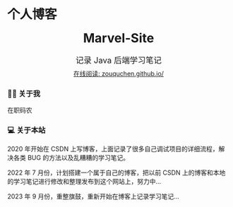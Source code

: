 # 个人博客

<div align="center">
    <h1 style="margin-top:0px">Marvel-Site</h1>
    <p style="margin-top:0px; margin-bottom:8px; font-size:18px">记录 Java 后端学习笔记<br></p>
    <a href = "https://zouquchen.github.io/">在线阅读: zouquchen.github.io/</a>
</div >

### 🙋‍♂️ 关于我

在职码农



### 💻 关于本站

2020 年开始在 CSDN 上写博客，上面记录了很多自己调试项目的详细流程，解决各类 BUG 的方法以及乱糟糟的学习笔记。

2022 年 7 月份，计划搭建一个属于自己的博客，把以前 CSDN 上的博客和本地的学习笔记进行修改和整理发布到这个网站上，努力中...

2023 年 9 月份，重整旗鼓，重新开始在博客上记录学习笔记...